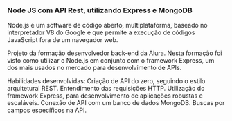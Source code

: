 ### Node JS com API Rest, utilizando Express e MongoDB

Node.js é um software de código aberto, multiplataforma, baseado no interpretador V8 do Google e que permite a execução de códigos JavaScript fora de um navegador web.

Projeto da formação desenvolvedor back-end da Alura. Nesta formação foi visto como utilizar o Node.js em conjunto com o framework Express, um dos mais usados no mercado para desenvolvimento de APIs.

Habilidades desenvolvidas:
Criação de API do zero, seguindo o estilo arquitetural REST.
Entendimento das requisições HTTP.
Utilização do framework Express, para desenvolvimento de aplicações robustas e escaláveis.
Conexão de API com um banco de dados MongoDB.
Buscas por campos específicos na API.
